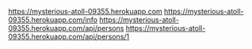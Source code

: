 https://mysterious-atoll-09355.herokuapp.com
https://mysterious-atoll-09355.herokuapp.com/info
https://mysterious-atoll-09355.herokuapp.com/api/persons
https://mysterious-atoll-09355.herokuapp.com/api/persons/1
